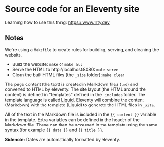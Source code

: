 # Source code for an Eleventy site

Learning how to use this thing: https://www.11ty.dev

## Notes

We're using a `Makefile` to create rules for building, serving, and cleaning
the website.

* Build the website: `make` or `make all`
* Serve the HTML to http://localhost:8080: `make serve`
* Clean the built HTML files (the `_site` folder): `make clean`

The page content (the text) is created in Markdown files (`.md`) and converted
to HTML by eleventy. The site layout (the HTML around the content) is defined
in "templates" defined in the `_includes` folder. The template language is
called [Liquid](https://shopify.github.io/liquid/). Eleventy will combine the
content (Markdown) with the template (Liquid) to generate the HTML files in
`_site`.

All of the text in the Markdown file is included in the `{{ content }}`
variable in the template. Extra variables can be defined in the header of the
Markdown file. These can then be accessed in the template using the same
syntax (for example `{{ date }}` and `{{ title }}`.

**Sidenote:** Dates are automatically formatted by eleventy.
